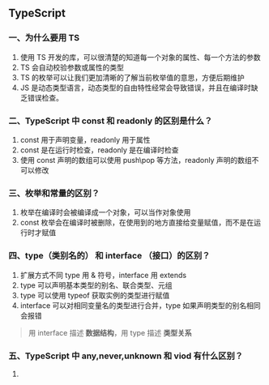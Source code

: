 ## TypeScript

### **一、为什么要用 TS**

1. 使用 TS 开发的库，可以很清楚的知道每一个对象的属性、每一个方法的参数
2. TS 会自动校验参数或属性的类型
3. TS 的枚举可以让我们更加清晰的了解当前枚举值的意思，方便后期维护
4. JS 是动态类型语言，动态类型的自由特性经常会导致错误，并且在编译时缺乏错误检查。

### **二、TypeScript 中 const 和 readonly 的区别是什么？**

1. const 用于声明变量，readonly 用于属性
2. const 是在运行时检查，readonly 是在编译时检查
3. 使用 const 声明的数组可以使用 push\pop 等方法，readonly 声明的数组不可以修改

### **三、枚举和常量的区别？**

1. 枚举在编译时会被编译成一个对象，可以当作对象使用
2. const 枚举会在编译时被删除，在使用到的地方直接给变量赋值，而不是在运行时才赋值

### **四、type（类别名的） 和 interface （接口）的区别？**

1. 扩展方式不同 type 用 & 符号，interface 用 extends
2. type 可以声明基本类型的别名、联合类型、元组
3. type 可以使用 typeof 获取实例的类型进行赋值
4. interface 可以对相同变量名的类型进行合并，type 如果声明类型的别名相同会报错

> 用 interface 描述 **数据结构**，用 type 描述 **类型关系**

### **五、TypeScript 中 any,never,unknown 和 viod 有什么区别？**

1.
